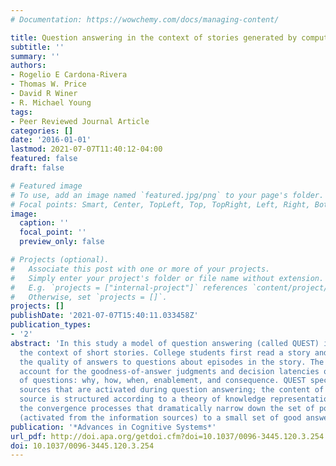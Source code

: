 ```yaml
---
# Documentation: https://wowchemy.com/docs/managing-content/

title: Question answering in the context of stories generated by computers
subtitle: ''
summary: ''
authors:
- Rogelio E Cardona-Rivera
- Thomas W. Price
- David R Winer
- R. Michael Young
tags:
- Peer Reviewed Journal Article
categories: []
date: '2016-01-01'
lastmod: 2021-07-07T11:40:12-04:00
featured: false
draft: false

# Featured image
# To use, add an image named `featured.jpg/png` to your page's folder.
# Focal points: Smart, Center, TopLeft, Top, TopRight, Left, Right, BottomLeft, Bottom, BottomRight.
image:
  caption: ''
  focal_point: ''
  preview_only: false

# Projects (optional).
#   Associate this post with one or more of your projects.
#   Simply enter your project's folder or file name without extension.
#   E.g. `projects = ["internal-project"]` references `content/project/deep-learning/index.md`.
#   Otherwise, set `projects = []`.
projects: []
publishDate: '2021-07-07T15:40:11.033458Z'
publication_types:
- '2'
abstract: 'In this study a model of question answering (called QUEST) is tested in
  the context of short stories. College students first read a story and then judged
  the quality of answers to questions about episodes in the story. The model could
  account for the goodness-of-answer judgments and decision latencies of 5 categories
  of questions: why, how, when, enablement, and consequence. QUEST specifies the information
  sources that are activated during question answering; the content of each information
  source is structured according to a theory of knowledge representation. QUEST specifies
  the convergence processes that dramatically narrow down the set of possible answers
  (activated from the information sources) to a small set of good answers to a question.'
publication: '*Advances in Cognitive Systems*'
url_pdf: http://doi.apa.org/getdoi.cfm?doi=10.1037/0096-3445.120.3.254
doi: 10.1037/0096-3445.120.3.254
---
```

